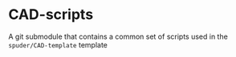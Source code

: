 # CAD-scripts

A git submodule that contains a common set of scripts used in the `spuder/CAD-template` template


